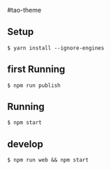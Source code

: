 #tao-theme

## Setup

```
$ yarn install --ignore-engines
```
## first Running

```
$ npm run publish
```

## Running

```
$ npm start
```

## develop
```
$ npm run web && npm start
```
